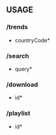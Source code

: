 ## USAGE

### /trends

- countryCode\*

### /search

- query\*

### /download

- id\*

### /playlist

- id\*
